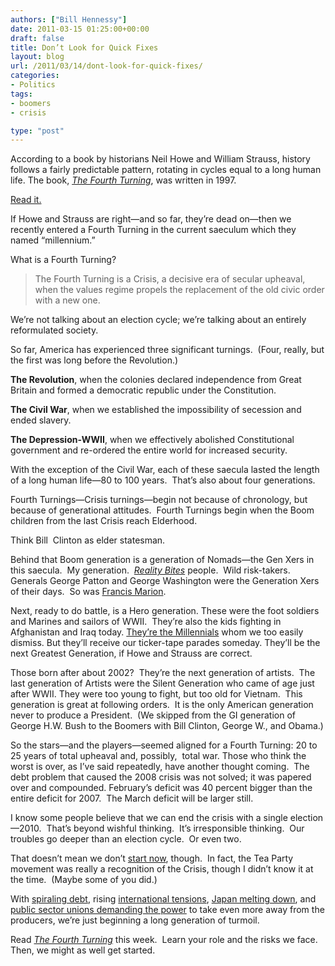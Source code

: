 ```yaml
---
authors: ["Bill Hennessy"]
date: 2011-03-15 01:25:00+00:00
draft: false
title: Don’t Look for Quick Fixes
layout: blog
url: /2011/03/14/dont-look-for-quick-fixes/
categories:
- Politics
tags:
- boomers
- crisis

type: "post"
---
```


According to a book by historians Neil Howe and William Strauss, history follows a fairly predictable pattern, rotating in cycles equal to a long human life. The book, _[The Fourth Turning](https://www.amazon.com/gp/product/0767900464/ref=as_li_ss_tl?ie=UTF8&tag=hennesssview-20&linkCode=as2&camp=1789&creative=390957&creativeASIN=0767900464)_, was written in 1997.

[Read it.](https://www.amazon.com/gp/product/0767900464/ref=as_li_ss_tl?ie=UTF8&tag=hennesssview-20&linkCode=as2&camp=1789&creative=390957&creativeASIN=0767900464)

If Howe and Strauss are right—and so far, they’re dead on—then we recently entered a Fourth Turning in the current saeculum which they named “millennium.”

What is a Fourth Turning?


> The Fourth Turning is a Crisis, a decisive era of secular upheaval, when the values regime propels the replacement of the old civic order with a new one.


We’re not talking about an election cycle; we’re talking about an entirely reformulated society.

So far, America has experienced three significant turnings.  (Four, really, but the first was long before the Revolution.)

**The Revolution**, when the colonies declared independence from Great Britain and formed a democratic republic under the Constitution.

**The Civil War**, when we established the impossibility of secession and ended slavery.

**The Depression-WWII**, when we effectively abolished Constitutional government and re-ordered the entire world for increased security.

With the exception of the Civil War, each of these saecula lasted the length of a long human life—80 to 100 years.  That’s also about four generations.

Fourth Turnings—Crisis turnings—begin not because of chronology, but because of generational attitudes.  Fourth Turnings begin when the Boom children from the last Crisis reach Elderhood.

Think Bill  Clinton as elder statesman.

Behind that Boom generation is a generation of Nomads—the Gen Xers in this saecula.  My generation.  _[Reality Bites](https://www.amazon.com/gp/product/B0001O3YV2/ref=as_li_ss_tl?ie=UTF8&tag=hennesssview-20&linkCode=as2&camp=1789&creative=390957&creativeASIN=B0001O3YV2)_ people.  Wild risk-takers. Generals George Patton and George Washington were the Generation Xers of their days.  So was [Francis Marion](https://library.thinkquest.org/11683/FMarion.html).

Next, ready to do battle, is a Hero generation. These were the foot soldiers and Marines and sailors of WWII.  They’re also the kids fighting in Afghanistan and Iraq today. [They’re the Millennials](https://hennessysview.com/living/friday-happy-hour-for-march-11-2011/) whom we too easily dismiss. But they’ll receive our ticker-tape parades someday. They’ll be the next Greatest Generation, if Howe and Strauss are correct.

Those born after about 2002?  They’re the next generation of artists.  The last generation of Artists were the Silent Generation who came of age just after WWII. They were too young to fight, but too old for Vietnam.  This generation is great at following orders.  It is the only American generation never to produce a President.  (We skipped from the GI generation of George H.W. Bush to the Boomers with Bill Clinton, George W., and Obama.)

So the stars—and the players—seemed aligned for a Fourth Turning: 20 to 25 years of total upheaval and, possibly,  total war. Those who think the worst is over, as I’ve said repeatedly, have another thought coming.  The debt problem that caused the 2008 crisis was not solved; it was papered over and compounded. February’s deficit was 40 percent bigger than the entire deficit for 2007.  The March deficit will be larger still.

I know some people believe that we can end the crisis with a single election—2010.  That’s beyond wishful thinking.  It’s irresponsible thinking.  Our troubles go deeper than an election cycle.  Or even two.

That doesn’t mean we don’t [start now](https://hennessysview.com/economy/what-are-we-for/), though.  In fact, the Tea Party movement was really a recognition of the Crisis, though I didn’t know it at the time.  (Maybe some of you did.)

With [spiraling debt](https://hennessysview.com/economy/simply-staggering/), rising [international tensions](https://www.alarabiya.net/articles/2011/03/14/141445.html), [Japan melting down](https://www.bbc.co.uk/news/world-asia-pacific-12733393), and [public sector unions demanding the power](https://www.usatoday.com/news/nation/2011-03-14-wisconsis14_ST_N.htm) to take even more away from the producers, we’re just beginning a long generation of turmoil.

Read [_The Fourth Turning_](https://www.amazon.com/gp/product/0767900464/ref=as_li_ss_tl?ie=UTF8&tag=hennesssview-20&linkCode=as2&camp=1789&creative=390957&creativeASIN=0767900464) this week.  Learn your role and the risks we face.  Then, we might as well get started.


